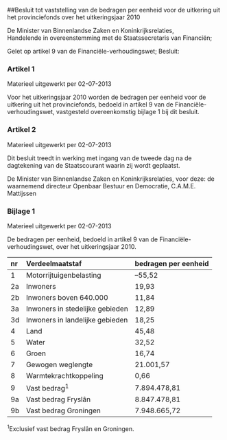 <meta http-equiv='Content-Type' content='text/html; charset=utf-8' />

##Besluit tot vaststelling van de bedragen per eenheid voor de uitkering uit het provinciefonds over het uitkeringsjaar 2010

De Minister van Binnenlandse Zaken en Koninkrijksrelaties,  
Handelende in overeenstemming met de Staatssecretaris van Financiën;

Gelet op artikel 9 van de Financiële-verhoudingswet;
Besluit:    

### Artikel  1  
Materieel uitgewerkt per 02-07-2013 

Voor het uitkeringsjaar 2010 worden de bedragen per eenheid voor de uitkering uit het provinciefonds, bedoeld in artikel 9 van de Financiële-verhoudingswet, vastgesteld overeenkomstig bijlage 1 bij dit besluit. 

### Artikel  2  
Materieel uitgewerkt per 02-07-2013 

Dit besluit treedt in werking met ingang van de tweede dag na de dagtekening van de Staatscourant waarin zij wordt geplaatst. 

De 
Minister van Binnenlandse Zaken en Koninkrijksrelaties, voor deze: 
de waarnemend directeur Openbaar Bestuur en Democratie, 
C.A.M.E. Mattijssen    

### Bijlage  1  
Materieel uitgewerkt per 02-07-2013 

De bedragen per eenheid, bedoeld in artikel 9 van de Financiële-verhoudingswet, over het uitkeringsjaar 2010.  

| nr  | Verdeelmaatstaf  | bedragen per eenheid  |
|:---|:---|:---|
| 1  | Motorrijtuigenbelasting  | –55,52  |
| 2a  | Inwoners  | 19,93  |
| 2b  | Inwoners boven 640.000  | 11,84  |
| 3a  | Inwoners in stedelijke gebieden  | 12,89  |
| 3d  | Inwoners in landelijke gebieden  | 18,25  |
| 4  | Land  | 45,48  |
| 5  | Water  | 32,52  |
| 6  | Groen  | 16,74  |
| 7  | Gewogen weglengte  | 21.001,57  |
| 8  | Warmtekrachtkoppeling  | 0,66  |
| 9  | Vast bedrag<sup>1</sup>   | 7.894.478,81  |
| 9a  | Vast bedrag Fryslân  | 8.847.478,81  |
| 9b  | Vast bedrag Groningen  | 7.948.665,72  |

<sup>1</sup>Exclusief vast bedrag Fryslân en Groningen.

